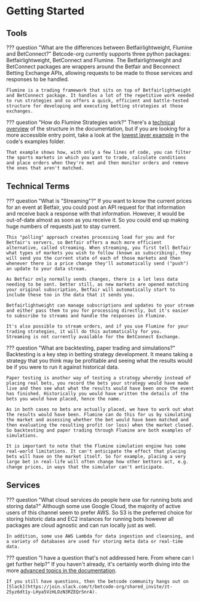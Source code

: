 # Getting Started

## Tools

??? question "What are the differences between Betfairlightweight, Flumine and BetConnect?"
    Betcode-org currently supports three python packages: Betfairlightweight, BetConnect and Flumine. The Betfairlightweight and BetConnect packages are wrappers around the Betfair and Beconnect Betting Exchange APIs, allowing requests to be made to those services and responses to be handled.

    Flumine is a trading framework that sits on top of Betfairlightweight and BetConnect package. It handles a lot of the repetitive work needed to run strategies and so offers a quick, efficient and battle-tested structure for developing and executing betting strategies at those exchanges.

??? question "How do Flumine Strategies work?"
    There's a [technical overview](https://betcode-org.github.io/flumine/architecture/) of the structure in the documentation, but if you are looking for a more accessible entry point, take a look at the [lowest layer example](https://github.com/betcode-org/flumine/blob/master/examples/strategies/lowestlayer.py) in the code's examples folder.

    That example shows how, with only a few lines of code, you can filter the sports markets in which you want to trade, calculate conditions and place orders when they're met and then monitor orders and remove the ones that aren't matched.

## Technical Terms

??? question "What is "Streaming"?"
    If you want to know the current prices for an event at Betfair, you could post an API request for that information and receive back a response with that information. However, it would be out-of-date almost as soon as you receive it. So you could end up making huge numbers of requests just to stay current.

    This "polling" approach creates processing load for you and for Betfair's servers, so Betfair offers a much more efficient alternative, called streaming. When streaming, you first tell Betfair what types of markets you wish to follow (known as subscribing), they will send you the current state of each of those markets and then whenever there is a price change they'll automatically send ("push") an update to your data stream.

    As Betfair only normally sends changes, there is a lot less data needing to be sent. better still, as new markets are opened matching your original subscription, Betfair will automatically start to include these too in the data that it sends you.

    Betfairlightweight can manage subscriptions and updates to your stream and either pass them to you for processing directly, but it's easier to subscribe to streams and handle the responses in Flumine.

    It's also possible to stream orders, and if you use Flumine for your trading strategies, it will do this automatically for you.
    Streaming is not currently available for the BetConnect Exchange.

??? question "What are backtesting, paper trading and simulations?"
    Backtesting is a key step in betting strategy development. It means taking a strategy that you think may be profitable and seeing what the results would be if you were to run it against historical data.

    Paper testing is another way of testing a strategy whereby instead of placing real bets, you record the bets your strategy would have made live and then see what what the results would have been once the event has finished. Historically you would have written the details of the bets you would have placed, hence the name.

    As in both cases no bets are actually placed, we have to work out what the results would have been. Flumine can do this for us by simulating the market and assessing whether the bet would have been matched and then evaluating the resulting profit (or loss) when the market closed. So backtesting and paper trading through Flumine are both examples of simulations.

    It is important to note that the Flumine simulation engine has some real-world limitations. It can't anticipate the effect that placing bets will have on the market itself. So for example, placing a very large bet in real-life will often change how other bettors act, e.g. change prices, in ways that the simulator can't anticipate. 

## Services

??? question "What cloud services do people here use for running bots and storing data?"
    Although some use Google Cloud, the majority of active users of this channel seem to prefer AWS. So S3 is the preferred choice for storing historic data and EC2 instances for running bots however all packages are cloud agnostic and can run locally just as well.

    In addition, some use AWS Lambda for data ingestion and cleansing, and a variety of databases are used for storing meta data or real-time data.

??? question "I have a question that's not addressed here. From where can I get further help?"
    If you haven't already, it's certainly worth diving into the more [advanced topics in the documentation](https://betcode-org.github.io/flumine/clients/).

    If you still have questions, then the betcode community hangs out on [Slack](https://join.slack.com/t/betcode-org/shared_invite/zt-25yz6dt1y-LHya5VzHLOzN3RZEQrSnrA).
